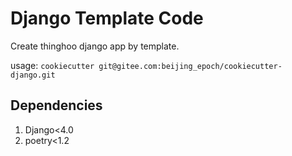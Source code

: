 # Django Template Code

Create thinghoo django app by template.

usage: `cookiecutter git@gitee.com:beijing_epoch/cookiecutter-django.git`

## Dependencies

1. Django<4.0
2. poetry<1.2
